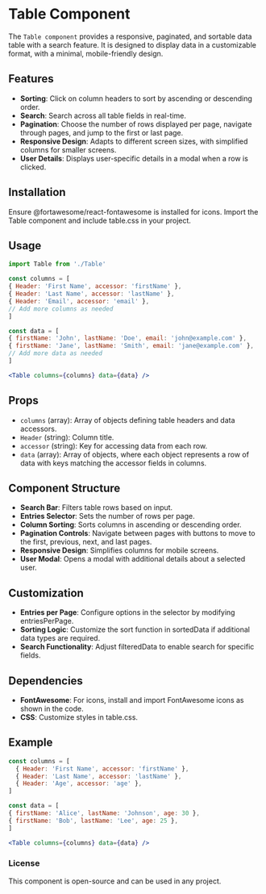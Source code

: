 # Table Component

The `Table component` provides a responsive, paginated, and sortable data table with a search feature. It is designed to display data in a customizable format, with a minimal, mobile-friendly design.

## Features

- **Sorting**: Click on column headers to sort by ascending or descending order.
- **Search**: Search across all table fields in real-time.
- **Pagination**: Choose the number of rows displayed per page, navigate through pages, and jump to the first or last page.
- **Responsive Design**: Adapts to different screen sizes, with simplified columns for smaller screens.
- **User Details**: Displays user-specific details in a modal when a row is clicked.

## Installation

Ensure @fortawesome/react-fontawesome is installed for icons.
Import the Table component and include table.css in your project.

## Usage

```jsx
import Table from './Table'

const columns = [
{ Header: 'First Name', accessor: 'firstName' },
{ Header: 'Last Name', accessor: 'lastName' },
{ Header: 'Email', accessor: 'email' },
// Add more columns as needed
]

const data = [
{ firstName: 'John', lastName: 'Doe', email: 'john@example.com' },
{ firstName: 'Jane', lastName: 'Smith', email: 'jane@example.com' },
// Add more data as needed
]

<Table columns={columns} data={data} />
```

## Props

- `columns` (array): Array of objects defining table headers and data accessors.
- `Header` (string): Column title.
- `accessor` (string): Key for accessing data from each row.
- `data` (array): Array of objects, where each object represents a row of data with keys matching the accessor fields in columns.

## Component Structure

- **Search Bar**: Filters table rows based on input.
- **Entries Selector**: Sets the number of rows per page.
- **Column Sorting**: Sorts columns in ascending or descending order.
- **Pagination Controls**: Navigate between pages with buttons to move to the first, previous, next, and last pages.
- **Responsive Design**: Simplifies columns for mobile screens.
- **User Modal**: Opens a modal with additional details about a selected user.

## Customization

- **Entries per Page**: Configure options in the selector by modifying entriesPerPage.
- **Sorting Logic**: Customize the sort function in sortedData if additional data types are required.
- **Search Functionality**: Adjust filteredData to enable search for specific fields.

## Dependencies

- **FontAwesome**: For icons, install and import FontAwesome icons as shown in the code.
- **CSS**: Customize styles in table.css.

## Example

```jsx
const columns = [
  { Header: 'First Name', accessor: 'firstName' },
  { Header: 'Last Name', accessor: 'lastName' },
  { Header: 'Age', accessor: 'age' },
]

const data = [
{ firstName: 'Alice', lastName: 'Johnson', age: 30 },
{ firstName: 'Bob', lastName: 'Lee', age: 25 },
]

<Table columns={columns} data={data} />
```

### License

This component is open-source and can be used in any project.
